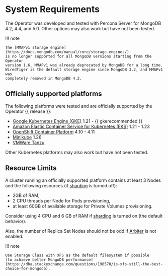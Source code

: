 # System Requirements

The Operator was developed and tested with Percona Server for MongoDB 4.2, 4.4,
and 5.0. Other options may also work but have not been tested.

!!! note

    The [MMAPv1 storage engine](https://docs.mongodb.com/manual/core/storage-engines/)
    is no longer supported for all MongoDB versions starting from the Operator
    version 1.6. MMAPv1 was already deprecated by MongoDB for a long time.
    WiredTiger is the default storage engine since MongoDB 3.2, and MMAPv1 was
    completely removed in MongoDB 4.2.

## Officially supported platforms

The following platforms were tested and are officially supported by the Operator
{{ release }}:

* [Google Kubernetes Engine (GKE)](https://cloud.google.com/kubernetes-engine) 1.21 - {{ gkerecommended }}
* [Amazon Elastic Container Service for Kubernetes (EKS)](https://aws.amazon.com) 1.21 - 1.23
* [OpenShift Container Platform](https://www.redhat.com/en/technologies/cloud-computing/openshift) 4.10 - 4.11
* [Minikube](https://minikube.sigs.k8s.io/docs/) 1.26
* [VMWare Tanzu](https://tanzu.vmware.com/)

Other Kubernetes platforms may also work but have not been tested.

## Resource Limits

A cluster running an officially supported platform contains at least 3 Nodes
and the following resources (if [sharding](sharding.md#operator-sharding) is
turned off):

* 2GB of RAM,
* 2 CPU threads per Node for Pods provisioning,
* at least 60GB of available storage for Private Volumes provisioning.

Consider using 4 CPU and 6 GB of RAM if [sharding](sharding.md#operator-sharding)
is turned on (the default behavior).

Also, the number of Replica Set Nodes should not be odd if [Arbiter](arbiter.md#arbiter)
is not enabled.

!!! note

    Use Storage Class with XFS as the default filesystem if possible
    [to achieve better MongoDB performance](https://dba.stackexchange.com/questions/190578/is-xfs-still-the-best-choice-for-mongodb).

